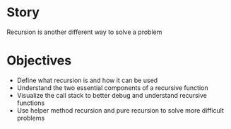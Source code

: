 # Story

Recursion is another different way to solve a problem

# Objectives

- Define what recursion is and how it can be used
- Understand the two essential components of a recursive function
- Visualize the call stack to better debug and understand recursive functions
- Use helper method recursion and pure recursion to solve more difficult problems

